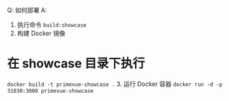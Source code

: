 Q: 如何部署
A: 
1. 执行命令
`
build:showcase
`
2. 构建 Docker 镜像
# 在 showcase 目录下执行
`
docker build -t primevue-showcase .
`
3. 运行 Docker 容器
`
docker run -d -p 31030:3000 primevue-showcase
`